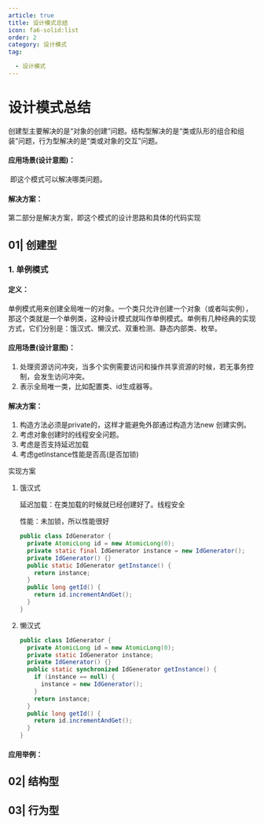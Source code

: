 ```yaml
---
article: true
title: 设计模式总结
icon: fa6-solid:list
order: 2
category: 设计模式
tag:

  - 设计模式
---
```




# 设计模式总结

​		创建型主要解决的是“对象的创建”问题。结构型解决的是“类或队形的组合和组装”问题，行为型解决的是“类或对象的交互”问题。



#### 应用场景(设计意图)：

​	即这个模式可以解决哪类问题。

#### 解决方案：

第二部分是解决方案，即这个模式的设计思路和具体的代码实现

## 01| 创建型

### 1. 单例模式

#### 定义：

单例模式用来创建全局唯一的对象。一个类只允许创建一个对象（或者叫实例），那这个类就是一个单例类，这种设计模式就叫作单例模式。单例有几种经典的实现方式，它们分别是：饿汉式、懒汉式、双重检测、静态内部类、枚举。

#### 应用场景(设计意图)：

1. 处理资源访问冲突，当多个实例需要访问和操作共享资源的时候，若无事务控制，会发生访问冲突。
2. 表示全局唯一类，比如配置类、id生成器等。

#### 解决方案：

1. 构造方法必须是private的，这样才能避免外部通过构造方法new 创建实例。
2. 考虑对象创建时的线程安全问题。
3. 考虑是否支持延迟加载
4. 考虑getInstance性能是否高(是否加锁)

实现方案

1. 饿汉式

   延迟加载：在类加载的时候就已经创建好了。线程安全

   性能：未加锁，所以性能很好

   ```java
   public class IdGenerator { 
     private AtomicLong id = new AtomicLong(0);
     private static final IdGenerator instance = new IdGenerator();
     private IdGenerator() {}
     public static IdGenerator getInstance() {
       return instance;
     }
     public long getId() { 
       return id.incrementAndGet();
     }
   }
   ```

   

2. 懒汉式

   ```java
   public class IdGenerator { 
     private AtomicLong id = new AtomicLong(0);
     private static IdGenerator instance;
     private IdGenerator() {}
     public static synchronized IdGenerator getInstance() {
       if (instance == null) {
         instance = new IdGenerator();
       }
       return instance;
     }
     public long getId() { 
       return id.incrementAndGet();
     }
   }
   ```

   

#### 应用举例：

## 02| 结构型

## 03| 行为型